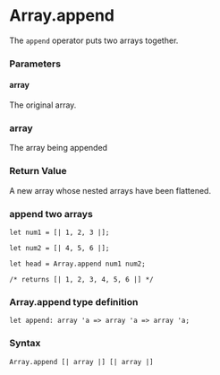 # Array.append

The `append` operator puts two arrays together.

### Parameters

#### array 
The original array.

### array
The array being appended

### Return Value
A new array whose nested arrays have been flattened.

### append two arrays
```
let num1 = [| 1, 2, 3 |];

let num2 = [| 4, 5, 6 |];

let head = Array.append num1 num2;

/* returns [| 1, 2, 3, 4, 5, 6 |] */
```

### Array.append type definition
```
let append: array 'a => array 'a => array 'a;
```

### Syntax
```
Array.append [| array |] [| array |]
```
